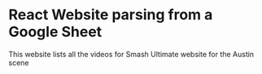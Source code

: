 # React Website parsing from a Google Sheet
This website lists all the videos for Smash Ultimate website for the Austin scene
